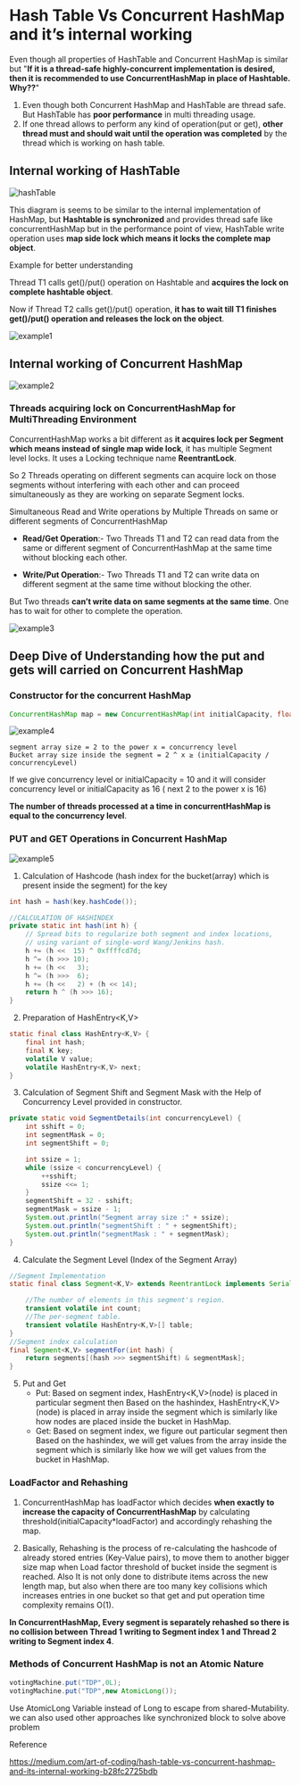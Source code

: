# Hash Table Vs Concurrent HashMap and it’s internal working

Even though all properties of HashTable and Concurrent HashMap is similar but "**If it is a thread-safe highly-concurrent implementation is desired, then it is recommended to use ConcurrentHashMap in place of Hashtable. Why??**"

1. Even though both Concurrent HashMap and HashTable are thread safe. But HashTable has **poor performance** in multi threading usage.
2. If one thread allows to perform any kind of operation(put or get), **other thread must and should wait until the operation was completed** by the thread which is working on hash table.

## Internal working of HashTable

![hashTable](https://miro.medium.com/max/1400/0*-bIUqhJOlSkJuw6m.png)

This diagram is seems to be similar to the internal implementation of HashMap, but **Hashtable is synchronized** and provides thread safe like concurrentHashMap but in the performance point of view, HashTable write operation uses **map side lock which means it locks the complete map object**.

Example for better understanding

Thread T1 calls get()/put() operation on Hashtable and **acquires the lock on complete hashtable object**.

Now if Thread T2 calls get()/put() operation, **it has to wait till T1 finishes get()/put() operation and releases the lock on the object**.

![example1](https://miro.medium.com/max/2000/0*BmTbmUY8YXD1v365.png)

## Internal working of Concurrent HashMap

![example2](https://miro.medium.com/max/2000/0*qO64Hu9t5mBN7T4f.png)

### Threads acquiring lock on ConcurrentHashMap for MultiThreading Environment

ConcurrentHashMap works a bit different as **it acquires lock per Segment which means instead of single map wide lock**, it has multiple Segment level locks. It uses a Locking technique name **ReentrantLock**.

So 2 Threads operating on different segments can acquire lock on those segments without interfering with each other and can proceed simultaneously as they are working on separate Segment locks.

Simultaneous Read and Write operations by Multiple Threads on same or different segments of ConcurrentHashMap

* **Read/Get Operation**:- Two Threads T1 and T2 can read data from the same or different segment of ConcurrentHashMap at the same time without blocking each other.

* **Write/Put Operation**:- Two Threads T1 and T2 can write data on different segment at the same time without blocking the other.

But Two threads **can’t write data on same segments at the same time**. One has to wait for other to complete the operation.

![example3](https://miro.medium.com/max/2000/0*EIGQ5ZqOcj-pIgKZ.png)

## Deep Dive of Understanding how the put and gets will carried on Concurrent HashMap

### Constructor for the concurrent HashMap

```java
ConcurrentHashMap map = new ConcurrentHashMap(int initialCapacity, float loadFactor, int concurrencyLevel)
```

![example4](https://miro.medium.com/max/1400/0*b6rdgX9mZRGRA77I.png)

```
segment array size = 2 to the power x = concurrency level
Bucket array size inside the segment = 2 ^ x ≥ (initialCapacity / concurrencyLevel)
```

If we give concurrency level or initialCapacity = 10 and it will consider concurrency level or initialCapacity as 16 ( next 2 to the power x is 16)

**The number of threads processed at a time in concurrentHashMap is equal to the concurrency level**.

### PUT and GET Operations in Concurrent HashMap

![example5](https://miro.medium.com/max/1400/1*aqbOZowMWf_-svS-K4iP2A.png)

1. Calculation of Hashcode (hash index for the bucket(array) which is present inside the segment) for the key

```java
int hash = hash(key.hashCode());

//CALCULATION OF HASHINDEX 
private static int hash(int h) {
	// Spread bits to regularize both segment and index locations,
	// using variant of single-word Wang/Jenkins hash.
	h += (h <<  15) ^ 0xffffcd7d;
	h ^= (h >>> 10);
	h += (h <<   3);
	h ^= (h >>>  6);
	h += (h <<   2) + (h << 14);
	return h ^ (h >>> 16);
}
```

2. Preparation of HashEntry<K,V>

```java
static final class HashEntry<K,V> {
    final int hash;
    final K key;
    volatile V value;
    volatile HashEntry<K,V> next;
}
```

3. Calculation of Segment Shift and Segment Mask with the Help of Concurrency Level provided in constructor.

```java
private static void SegmentDetails(int concurrencyLevel) {
	int sshift = 0;
	int segmentMask = 0;
	int segmentShift = 0;

	int ssize = 1;
	while (ssize < concurrencyLevel) {
		++sshift;
		ssize <<= 1;
	}
	segmentShift = 32 - sshift;
	segmentMask = ssize - 1;
	System.out.println("Segment array size :" + ssize);
	System.out.println("segmentShift : " + segmentShift);
	System.out.println("segmentMask : " + segmentMask);
}
```

4. Calculate the Segment Level (Index of the Segment Array)

```java
//Segment Implementation
static final class Segment<K,V> extends ReentrantLock implements Serializable {

	//The number of elements in this segment's region.
	transient volatile int count;
	//The per-segment table. 
	transient volatile HashEntry<K,V>[] table;
}
//Segment index calculation 
final Segment<K,V> segmentFor(int hash) {
	return segments[(hash >>> segmentShift) & segmentMask];
}
```

5. Put and Get
   * Put: Based on segment index, HashEntry<K,V>(node) is placed in particular segment then Based on the hashindex, HashEntry<K,V>(node) is placed in array inside the segment which is similarly like how nodes are placed inside the bucket in HashMap.
   * Get: Based on segment index, we figure out particular segment then Based on the hashindex, we will get values from the array inside the segment which is similarly like how we will get values from the bucket in HashMap.

### LoadFactor and Rehashing 

1. ConcurrentHashMap has loadFactor which decides **when exactly to increase the capacity of ConcurrentHashMap** by calculating threshold(initialCapacity*loadFactor) and accordingly rehashing the map.
   
2. Basically, Rehashing is the process of re-calculating the hashcode of already stored entries (Key-Value pairs), to move them to another bigger size map when Load factor threshold of bucket inside the segment is reached. Also It is not only done to distribute items across the new length map, but also when there are too many key collisions which increases entries in one bucket so that get and put operation time complexity remains O(1).

**In ConcurrentHashMap, Every segment is separately rehashed so there is no collision between Thread 1 writing to Segment index 1 and Thread 2 writing to Segment index 4**.

### Methods of Concurrent HashMap is not an Atomic Nature

```java
votingMachine.put("TDP",0L);
votingMachine.put("TDP",new AtomicLong());
```

Use AtomicLong Variable instead of Long to escape from shared-Mutability. we can also used other approaches like synchronized block to solve above problem

Reference

https://medium.com/art-of-coding/hash-table-vs-concurrent-hashmap-and-its-internal-working-b28fc2725bdb
